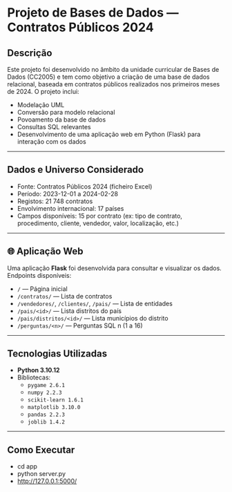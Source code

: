 #  Projeto de Bases de Dados — Contratos Públicos 2024

##  Descrição

Este projeto foi desenvolvido no âmbito da unidade curricular de Bases de Dados (CC2005) e tem como objetivo a criação de uma base de dados relacional, baseada em contratos públicos realizados nos primeiros meses de 2024. O projeto inclui:

- Modelação UML
- Conversão para modelo relacional
- Povoamento da base de dados
- Consultas SQL relevantes
- Desenvolvimento de uma aplicação web em Python (Flask) para interação com os dados

---

##  Dados e Universo Considerado

- Fonte: Contratos Públicos 2024 (ficheiro Excel)
- Período: 2023-12-01 a 2024-02-28
- Registos: 21 748 contratos
- Envolvimento internacional: 17 países
- Campos disponíveis: 15 por contrato (ex: tipo de contrato, procedimento, cliente, vendedor, valor, localização, etc.)

---

## 🌐 Aplicação Web

Uma aplicação **Flask** foi desenvolvida para consultar e visualizar os dados. Endpoints disponíveis:

- `/` — Página inicial
- `/contratos/` — Lista de contratos
- `/vendedores/`, `/clientes/`, `/pais/` — Lista de entidades
- `/pais/<id>/` — Lista distritos do país
- `/pais/distritos/<id>/` — Lista municípios do distrito
- `/perguntas/<n>/` — Perguntas SQL n (1 a 16)

--- 

## Tecnologias Utilizadas

- **Python 3.10.12**
- Bibliotecas:
   - `pygame 2.6.1`
   - `numpy 2.2.3`
   - `scikit-learn 1.6.1`
   - `matplotlib 3.10.0`
   - `pandas 2.2.3`
   - `joblib 1.4.2`

---

## Como Executar
   - cd app
   - python server.py
   - http://127.0.0.1:5000/
